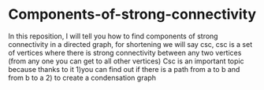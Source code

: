 # Components-of-strong-connectivity
In this reposition, I will tell you how to find components of strong connectivity in a directed graph, for shortening we will say csc, csc is a set of vertices where there is strong connectivity between any two vertices (from any one you can get to all other vertices)
Csc is an important topic because thanks to it 1)you can find out if there is a path from a to b and from b to a 2) to create a condensation graph
